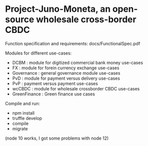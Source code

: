 # Project-Juno-Moneta, an open-source wholesale cross-border CBDC

Function specification and requirements: 
docs/FunctionalSpec.pdf

Modules for different use-cases: 
- DCBM : module for digitized commercial bank money use-cases
- FX : module for forein currency exchange use-cases 
- Governance : general governance module use-cases
- PvD : module for payment versus delivery use-cases
- PvP : payment versus payment use-cases
- wcCBDC : module for wholesale crossborder CBDC use-cases
- GreenFinance : Green finance use cases

Compile and run:
- npm install
- truffle develop
- compile
- migrate

(node 10 works, I got some problems with node 12)

